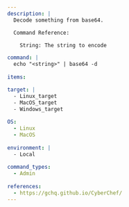 ```yaml
---
description: |
  Decode something from base64.

  Command Reference:

    String: The string to encode

command: |
  echo "<string>" | base64 -d
  
items:

target: |
  - Linux_target
  - MacOS_target
  - Windows_target
  
OS:
  - Linux
  - MacOS
  
environment: |
  - Local
  
command_types:
  - Admin
  
references:
  - https://gchq.github.io/CyberChef/
---
```

